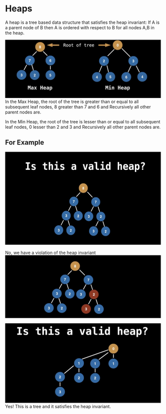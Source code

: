 # Heaps

A heap is a tree based data structure that satisfies the heap invariant: If A is a parent node of B then A is ordered with respect to B for all nodes A,B in the heap.

  <img src="/Assets/1.png" width="900" />
In the Max Heap, the root of the tree is greater than or equal to all subsequent leaf nodes, 8 greater than 7 and 6 and Recursively all other parent nodes are.

In the Min Heap, the root of the tree is lesser than or equal to all subsequent leaf nodes, 0 lesser than 2 and 3 and Recursively all other parent nodes are.

## For Example

  <img src="/Assets/2.png" width="900" height = "300"/>

No, we have a violation of the heap invariant
<img src="/Assets/3.png" width="900" />

  <img src="/Assets/4.png" width="900" />
  Yes! This is a tree and it satisfies the heap invariant.
